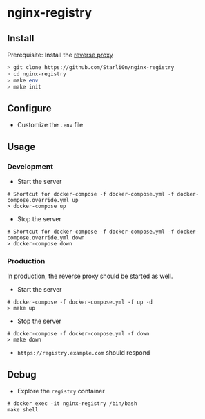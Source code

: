 # nginx-registry

## Install

Prerequisite: Install the [reverse proxy](https://github.com/Starli0n/nginx-proxy)

```sh
> git clone https://github.com/Starli0n/nginx-registry
> cd nginx-registry
> make env
> make init
```

## Configure

- Customize the `.env` file

## Usage

### Development

- Start the server
```
# Shortcut for docker-compose -f docker-compose.yml -f docker-compose.override.yml up
> docker-compose up
```
- Stop the server
```
# Shortcut for docker-compose -f docker-compose.yml -f docker-compose.override.yml down
> docker-compose down
```

### Production

In production, the reverse proxy should be started as well.

- Start the server
```
# docker-compose -f docker-compose.yml -f up -d
> make up
```
- Stop the server
```
# docker-compose -f docker-compose.yml -f down
> make down
```

- `https://registry.example.com` should respond

## Debug

- Explore the `registry` container
```
# docker exec -it nginx-registry /bin/bash
make shell
```
